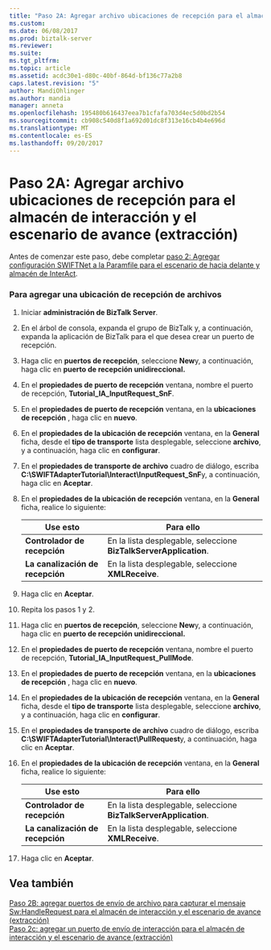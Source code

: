 ```yaml
---
title: "Paso 2A: Agregar archivo ubicaciones de recepción para el almacén de interacción y el escenario de avance (extracción) | Documentos de Microsoft"
ms.custom: 
ms.date: 06/08/2017
ms.prod: biztalk-server
ms.reviewer: 
ms.suite: 
ms.tgt_pltfrm: 
ms.topic: article
ms.assetid: acdc30e1-d80c-40bf-864d-bf136c77a2b8
caps.latest.revision: "5"
author: MandiOhlinger
ms.author: mandia
manager: anneta
ms.openlocfilehash: 195480b616437eea7b1cfafa703d4ec5d0bd2b54
ms.sourcegitcommit: cb908c540d8f1a692d01dc8f313e16cb4b4e696d
ms.translationtype: MT
ms.contentlocale: es-ES
ms.lasthandoff: 09/20/2017
---
```

# <a name="step-2a-add-file-receive-locations-for-the-interact-store-and-forward-pull-scenario"></a>Paso 2A: Agregar archivo ubicaciones de recepción para el almacén de interacción y el escenario de avance (extracción)
Antes de comenzar este paso, debe completar [paso 2: Agregar configuración SWIFTNet a la Paramfile para el escenario de hacia delante y almacén de InterAct](../../adapters-and-accelerators/fileact-interact/step-2-add-swiftnet-configuration-to-paramfile-for-interact-store-and-forward.md).  
  
### <a name="to-add-a-file-receive-location"></a>Para agregar una ubicación de recepción de archivos  
  
1.  Iniciar **administración de BizTalk Server**.  
  
2.  En el árbol de consola, expanda el grupo de BizTalk y, a continuación, expanda la aplicación de BizTalk para el que desea crear un puerto de recepción.  
  
3.  Haga clic en **puertos de recepción**, seleccione **New**y, a continuación, haga clic en **puerto de recepción unidireccional.**  
  
4.  En el **propiedades de puerto de recepción** ventana, nombre el puerto de recepción, **Tutorial_IA_InputRequest_SnF**.  
  
5.  En el **propiedades de puerto de recepción** ventana, en la **ubicaciones de recepción** , haga clic en **nuevo**.  
  
6.  En el **propiedades de la ubicación de recepción** ventana, en la **General** ficha, desde el **tipo de transporte** lista desplegable, seleccione **archivo**, y a continuación, haga clic en **configurar**.  
  
7.  En el **propiedades de transporte de archivo** cuadro de diálogo, escriba **C:\SWIFTAdapterTutorial\Interact\InputRequest_SnF**y, a continuación, haga clic en **Aceptar**.  
  
8.  En el **propiedades de la ubicación de recepción** ventana, en la **General** ficha, realice lo siguiente:  
  
    |**Use esto**|**Para ello**|  
    |------------------|--------------------|  
    |**Controlador de recepción**|En la lista desplegable, seleccione **BizTalkServerApplication**.|  
    |**La canalización de recepción**|En la lista desplegable, seleccione **XMLReceive**.|  
  
9. Haga clic en **Aceptar**.  
  
10. Repita los pasos 1 y 2.  
  
11. Haga clic en **puertos de recepción**, seleccione **New**y, a continuación, haga clic en **puerto de recepción unidireccional.**  
  
12. En el **propiedades de puerto de recepción** ventana, nombre el puerto de recepción, **Tutorial_IA_InputRequest_PullMode**.  
  
13. En el **propiedades de puerto de recepción** ventana, en la **ubicaciones de recepción** , haga clic en **nuevo**.  
  
14. En el **propiedades de la ubicación de recepción** ventana, en la **General** ficha, desde el **tipo de transporte** lista desplegable, seleccione **archivo**, y a continuación, haga clic en **configurar**.  
  
15. En el **propiedades de transporte de archivo** cuadro de diálogo, escriba **C:\SWIFTAdapterTutorial\Interact\PullRequest**y, a continuación, haga clic en **Aceptar**.  
  
16. En el **propiedades de la ubicación de recepción** ventana, en la **General** ficha, realice lo siguiente:  
  
    |**Use esto**|**Para ello**|  
    |------------------|--------------------|  
    |**Controlador de recepción**|En la lista desplegable, seleccione **BizTalkServerApplication**.|  
    |**La canalización de recepción**|En la lista desplegable, seleccione **XMLReceive**.|  
  
17. Haga clic en **Aceptar**.  
  
## <a name="see-also"></a>Vea también  
 [Paso 2B: agregar puertos de envío de archivo para capturar el mensaje Sw:HandleRequest para el almacén de interacción y el escenario de avance (extracción)](../../adapters-and-accelerators/fileact-interact/step-2b-add-file-send-ports-to-get-sw-handlerequest-message-for-interact.md)   
 [Paso 2c: agregar un puerto de envío de interacción para el almacén de interacción y el escenario de avance (extracción)](../../adapters-and-accelerators/fileact-interact/step-2c-add-interact-send-port-for-interact-store-and-forward-pull-scenario.md)